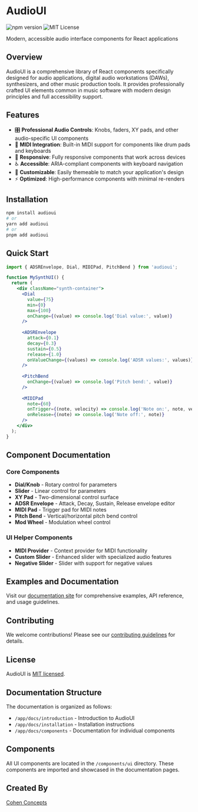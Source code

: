 # AudioUI

![npm version](https://img.shields.io/npm/v/audioui.svg?style=flat)
![MIT License](https://img.shields.io/github/license/profmitchell/AudioUI)

Modern, accessible audio interface components for React applications





## Overview

AudioUI is a comprehensive library of React components specifically designed for audio applications, digital audio workstations (DAWs), synthesizers, and other music production tools. It provides professionally crafted UI elements common in music software with modern design principles and full accessibility support.

## Features

- 🎛️ **Professional Audio Controls**: Knobs, faders, XY pads, and other audio-specific UI components
- 🎹 **MIDI Integration**: Built-in MIDI support for components like drum pads and keyboards
- 📱 **Responsive**: Fully responsive components that work across devices
- ♿ **Accessible**: ARIA-compliant components with keyboard navigation
- 🎨 **Customizable**: Easily themeable to match your application's design
- ⚡ **Optimized**: High-performance components with minimal re-renders

## Installation

```bash
npm install audioui
# or
yarn add audioui
# or
pnpm add audioui
```

## Quick Start

```jsx
import { ADSREnvelope, Dial, MIDIPad, PitchBend } from 'audioui';

function MySynthUI() {
  return (
    <div className="synth-container">
      <Dial 
        value={75} 
        min={0} 
        max={100} 
        onChange={(value) => console.log('Dial value:', value)} 
      />
      
      <ADSREnvelope
        attack={0.1}
        decay={0.3}
        sustain={0.5}
        release={1.0}
        onValueChange={(values) => console.log('ADSR values:', values)}
      />
      
      <PitchBend 
        onChange={(value) => console.log('Pitch bend:', value)} 
      />
      
      <MIDIPad 
        note={60} 
        onTrigger={(note, velocity) => console.log('Note on:', note, velocity)}
        onRelease={(note) => console.log('Note off:', note)}
      />
    </div>
  );
}
```

## Component Documentation

### Core Components

- **Dial/Knob** - Rotary control for parameters
- **Slider** - Linear control for parameters
- **XY Pad** - Two-dimensional control surface
- **ADSR Envelope** - Attack, Decay, Sustain, Release envelope editor
- **MIDI Pad** - Trigger pad for MIDI notes
- **Pitch Bend** - Vertical/horizontal pitch bend control
- **Mod Wheel** - Modulation wheel control

### UI Helper Components

- **MIDI Provider** - Context provider for MIDI functionality
- **Custom Slider** - Enhanced slider with specialized audio features
- **Negative Slider** - Slider with support for negative values

## Examples and Documentation

Visit our [documentation site](https://github.com/profmitchell/AudioUI) for comprehensive examples, API reference, and usage guidelines.

## Contributing

We welcome contributions! Please see our [contributing guidelines](https://github.com/profmitchell/AudioUI/blob/main/CONTRIBUTING.md) for details.

## License

AudioUI is [MIT licensed](https://github.com/profmitchell/AudioUI/blob/main/LICENSE).

## Documentation Structure

The documentation is organized as follows:

- `/app/docs/introduction` - Introduction to AudioUI
- `/app/docs/installation` - Installation instructions
- `/app/docs/components` - Documentation for individual components

## Components

All UI components are located in the `/components/ui` directory. These components are imported and showcased in the documentation pages.

## Created By

[Cohen Concepts](https://cohen-concepts.com)
